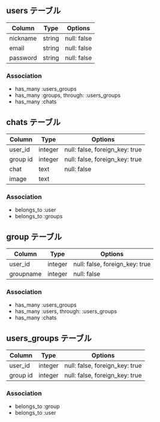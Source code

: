 
## users テーブル
|Column|Type|Options|
|------|----|-------|
|nickname|string|null: false|
|email|string|null: false|
|password|string|null: false|

### Association
- has_many :users_groups
- has_many  :groups,  through:  :users_groups
- has_many :chats




## chats テーブル
|Column|Type|Options|
|------|----|-------|
|user_id|integer|null: false, foreign_key: true|
|group id|integer|null: false, foreign_key: true|
|chat|text|null: false|
|image|text| |

### Association
- belongs_to :user
- belongs_to :groups




## group テーブル
|Column|Type|Options|
|------|----|-------|
|user_id|integer|null: false, foreign_key: true|
|groupname|integer|null: false|

### Association
- has_many :users_groups
- has_many :users,  through:  :users_groups
- has_many :chats





## users_groups テーブル
|Column|Type|Options|
|------|----|-------|
|user_id|integer|null: false, foreign_key: true|
|group id|integer|null: false, foreign_key: true|

### Association
- belongs_to :group
- belongs_to :user